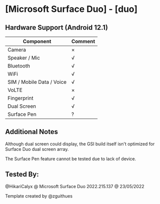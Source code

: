 # [Microsoft Surface Duo] - [duo]

## Hardware Support (Android 12.1)

| Component                 |      Comment                                              |
|---------------------------|-----------------------------------------------------------|
| Camera                    | ×                                                         |
| Speaker / Mic             | √                                                         |
| Bluetooth                 | √                                                         |
| WiFi                      | √                                                         |
| SIM / Mobile Data / Voice | √                                                         |
| VoLTE                     | ×                                                         |
| Fingerprint               | √                                                         |
| Dual Screen               | √                                                         |
| Surface Pen               | ?                                                         |

## Additional Notes

Although dual screen could display, the GSI build itself isn't optimized for Surface Duo dual screen array.

The Surface Pen feature cannot be tested due to lack of device.

## Tested By:

@HikariCalyx @ Microsoft Surface Duo 2022.215.137 @ 23/05/2022


Template created by @zguithues